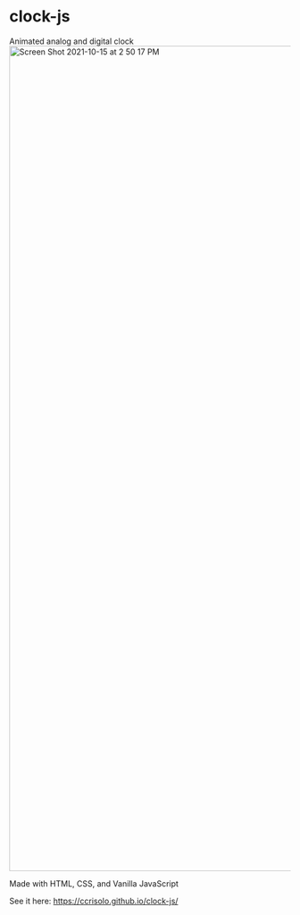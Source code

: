 # clock-js
Animated analog and digital clock 
<img width="1479" alt="Screen Shot 2021-10-15 at 2 50 17 PM" src="https://user-images.githubusercontent.com/59452934/137557346-09ad3514-773d-499b-8ce8-1d10cdfbcde7.png">


Made with HTML, CSS, and Vanilla JavaScript

See it here: https://ccrisolo.github.io/clock-js/
